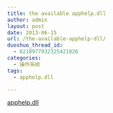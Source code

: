 ```yaml
---
title: the available apphelp.dll
author: admin
layout: post
date: 2013-06-15
url: /the-available-apphelp-dll/
duoshuo_thread_id:
  - 6218977932325421826
categories:
  - 操作系统
tags:
  - apphelp.dll

---
```

[apphelp.dll][1]

 [1]: http://www.goodmemory.cc/wp-content/uploads/2013/06/APPHELP.zip